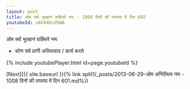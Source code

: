 ```yaml
---
layout: post
title: ओम सर्व भूतहानं वाहिथरे नमः - 1008 दिनों की तपस्या में दिन 602
youtubeId: u6h94bnZDWA
---
```

 
 
 ओम सर्व भूतहानं वाहिथरे नमः  
 
 -  कोण सर्व प्राणी अस्तित्वात / कार्य करते 
 
  
 
  
 
 
 
 
 
 


{% include youtubePlayer.html id=page.youtubeId %}
 
[Next]({{ site.baseurl }}{% link  split1/_posts/2013-06-29-ओम अनिंदीथय नमः - 1008 दिनों की तपस्या में दिन 601.md%})
 
